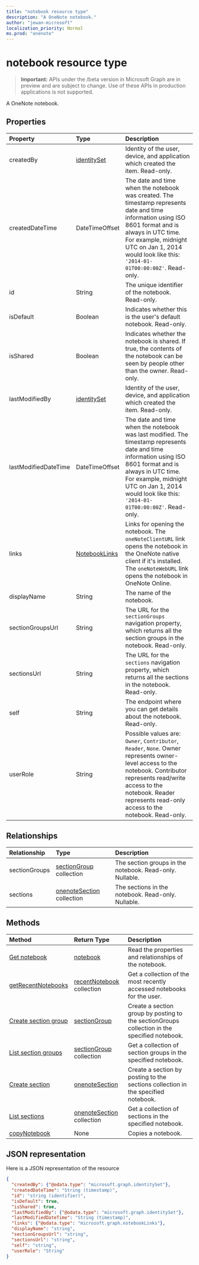 ```yaml
---
title: "notebook resource type"
description: "A OneNote notebook."
author: "jewan-microsoft"
localization_priority: Normal
ms.prod: "onenote"
---
```


# notebook resource type

> **Important:** APIs under the /beta version in Microsoft Graph are in preview and are subject to change. Use of these APIs in production applications is not supported.

A OneNote notebook.

## Properties
| Property	   | Type	|Description|
|:---------------|:--------|:----------|
|createdBy|[identitySet](identityset.md)|Identity of the user, device, and application which created the item. Read-only.|
|createdDateTime|DateTimeOffset|The date and time when the notebook was created. The timestamp represents date and time information using ISO 8601 format and is always in UTC time. For example, midnight UTC on Jan 1, 2014 would look like this: `'2014-01-01T00:00:00Z'`. Read-only.|
|id|String|The unique identifier of the notebook. Read-only.|
|isDefault|Boolean|Indicates whether this is the user's default notebook. Read-only.|
|isShared|Boolean|Indicates whether the notebook is shared. If true, the contents of the notebook can be seen by people other than the owner. Read-only.|
|lastModifiedBy|[identitySet](identityset.md)|Identity of the user, device, and application which created the item. Read-only.|
|lastModifiedDateTime|DateTimeOffset|The date and time when the notebook was last modified. The timestamp represents date and time information using ISO 8601 format and is always in UTC time. For example, midnight UTC on Jan 1, 2014 would look like this: `'2014-01-01T00:00:00Z'`. Read-only.|
|links|[NotebookLinks](notebooklinks.md)|Links for opening the notebook. The `oneNoteClientURL` link opens the notebook in the OneNote native client if it's installed. The `oneNoteWebURL` link opens the notebook in OneNote Online.|
|displayName|String|The name of the notebook.|
|sectionGroupsUrl|String|The URL for the `sectionGroups` navigation property, which returns all the section groups in the notebook. Read-only.|
|sectionsUrl|String|The URL for the `sections` navigation property, which returns all the sections in the notebook. Read-only.|
|self|String|The endpoint where you can get details about the notebook. Read-only.|
|userRole|String|Possible values are: `Owner`, `Contributor`, `Reader`, `None`. Owner represents owner-level access to the notebook. Contributor represents read/write access to the notebook. Reader represents read-only access to the notebook. Read-only.|

## Relationships
| Relationship | Type	|Description|
|:---------------|:--------|:----------|
|sectionGroups|[sectionGroup](sectiongroup.md) collection|The section groups in the notebook. Read-only. Nullable.|
|sections|[onenoteSection](onenotesection.md) collection|The sections in the notebook. Read-only. Nullable.|

## Methods

| Method		   | Return Type	|Description|
|:---------------|:--------|:----------|
|[Get notebook](../api/notebook-get.md) | [notebook](notebook.md) |Read the properties and relationships of the notebook.|
|[getRecentNotebooks](../api/notebook-getrecentnotebooks.md) | [recentNotebook](recentnotebook.md) collection | Get a collection of the most recently accessed notebooks for the user. |
|[Create section group](../api/notebook-post-sectiongroups.md) |[sectionGroup](sectiongroup.md)| Create a section group by posting to the sectionGroups collection in the specified notebook.|
|[List section groups](../api/notebook-list-sectiongroups.md) |[sectionGroup](sectiongroup.md) collection| Get a collection of section groups in the specified notebook.|
|[Create section](../api/notebook-post-sections.md) |[onenoteSection](onenotesection.md)| Create a section by posting to the sections collection in the specified notebook.|
|[List sections](../api/notebook-list-sections.md) |[onenoteSection](onenotesection.md) collection| Get a collection of sections in the specified notebook.|
|[copyNotebook](../api/notebook-copynotebook.md)| None | Copies a notebook.|

## JSON representation

Here is a JSON representation of the resource

<!-- {
  "blockType": "resource",
  "optionalProperties": [
    "sectionGroups",
    "sections"
  ],
  "@odata.type": "microsoft.graph.notebook"
}-->

```json
{
  "createdBy": {"@odata.type": "microsoft.graph.identitySet"},
  "createdDateTime": "String (timestamp)",
  "id": "string (identifier)",
  "isDefault": true,
  "isShared": true,
  "lastModifiedBy": {"@odata.type": "microsoft.graph.identitySet"},
  "lastModifiedDateTime": "String (timestamp)",
  "links": {"@odata.type": "microsoft.graph.notebookLinks"},
  "displayName": "string",
  "sectionGroupsUrl": "string",
  "sectionsUrl": "string",
  "self": "string",
  "userRole": "String"
}
```

<!-- uuid: 8fcb5dbc-d5aa-4681-8e31-b001d5168d79
2015-10-25 14:57:30 UTC -->
<!-- {
  "type": "#page.annotation",
  "description": "notebook resource",
  "keywords": "",
  "section": "documentation",
  "tocPath": ""
}-->
